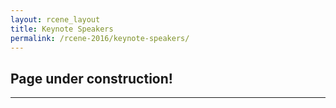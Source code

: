 ```yaml
---
layout: rcene_layout
title: Keynote Speakers
permalink: /rcene-2016/keynote-speakers/
---
```


## Page under construction!
---
